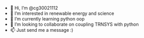 - 👋 Hi, I’m @cg30021112
- 👀 I’m interested in renewable energy and science
- 🌱 I’m currently learning python oop
- 💞️ I’m looking to collaborate on coupling TRNSYS with python
- 📫 Just send me a message :)

<!---
cg30021112/cg30021112 is a ✨ special ✨ repository because its `README.md` (this file) appears on your GitHub profile.
You can click the Preview link to take a look at your changes.
--->
